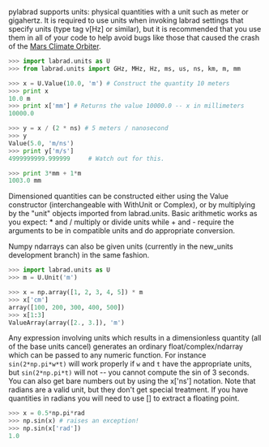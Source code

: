 pylabrad supports units: physical quantities with a unit such as meter or gigahertz.  It is required to use units when invoking labrad settings that specify units (type tag v[Hz] or similar), but it is recommended that you use them in all of your code to help avoid bugs like those that caused the crash of the [Mars Climate Orbiter](http://en.wikipedia.org/wiki/Mars_Climate_Orbiter).

```python 
>>> import labrad.units as U
>>> from labrad.units import GHz, MHz, Hz, ms, us, ns, km, m, mm

>>> x = U.Value(10.0, 'm') # Construct the quantity 10 meters
>>> print x
10.0 m
>>> print x['mm'] # Returns the value 10000.0 -- x in millimeters
10000.0

>>> y = x / (2 * ns) # 5 meters / nanosecond
>>> y
Value(5.0, 'm/ns')
>>> print y['m/s']
4999999999.999999     # Watch out for this.

>>> print 3*mm + 1*m 
1003.0 mm
```
Dimensioned quantities can be constructed either using the Value constructor (interchangeable with WithUnit or Complex), or by multiplying by the "unit" objects imported from labrad.units.  Basic arithmetic works as you expect: * and / multiply or divide units while + and - require the arguments to be in compatible units and do appropriate conversion.

Numpy ndarrays can also be given units (currently in the new_units development branch) in the same fashion.

```python
>>> import labrad.units as U
>>> m = U.Unit('m')

>>> x = np.array([1, 2, 3, 4, 5]) * m
>>> x['cm']
array([100, 200, 300, 400, 500])
>>> x[1:3]
ValueArray(array([2., 3.]), 'm') 
```

Any expression involving units which results in a dimensionless quantity (all of the base units cancel) generates an ordinary float/complex/ndarray which can be passed to any numeric function.  For instance `sin(2*np.pi*w*t)` will work properly if `w` and `t` have the appropriate units, but `sin(2*np.pi*t)` will not -- you cannot compute the sin of 3 seconds.  You can also get bare numbers out by using the x['ns'] notation.  Note that radians are a valid unit, but they don't get special treatment.  If you have quantities in radians you will need to use [] to extract a floating point.

```python
>>> x = 0.5*np.pi*rad
>>> np.sin(x) # raises an exception!
>>> np.sin(x['rad'])
1.0
```